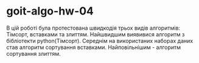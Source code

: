 # goit-algo-hw-04
В цій роботі була протестована  швидкодія трьох видів алгоритмів:
Тімсорт, вставками та злиттям.
Найшвидшим виявивися алгоритм з бібліотекти python(Тімсорт).
Середнім на використаних наборах даних став алгоритм сортування вставками. 
Найповільнішим - алгоритм сортування злиттям.
